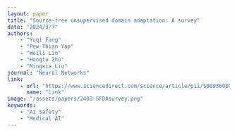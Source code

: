 ```yaml
---
layout: paper
title: "Source-free unsupervised domain adaptation: A survey"
date: "2024/3/7"
authors: 
    - "Yuqi Fang"
    - "Pew-Thian Yap"
    - "Weili Lin"
    - "Hongtu Zhu"
    - "Mingxia Liu"
journal: "Neural Networks"
link:
    - url: "https://www.sciencedirect.com/science/article/pii/S0893608024001540"
      name: "Link"
image: "/assets/papers/2403-SFDAsurvey.png"
keywords:
    - "AI Safety"
    - "Medical AI"
---
```


<!-- 
Speech Technology  
Generative AI 
Multimodal AI  
Embodied Intelligence 
AI Safety  
Medical AI 
Data Intelligence-->
